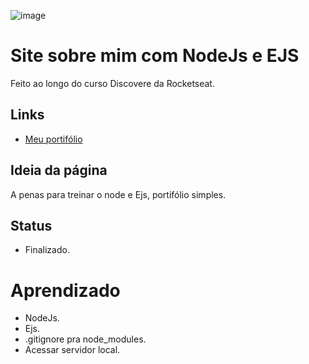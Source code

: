 ![image](https://user-images.githubusercontent.com/88604193/178566351-e4004b2d-facd-4b16-ad5e-cf50d38fb928.png)
<h1>Site sobre mim com NodeJs e EJS</h1>
<p>Feito ao longo do curso Discovere da Rocketseat.</p>
<h2>Links</h2>
<ul>
  <li>
    <a href="https://sabrinaalves.tk" target="_blank">Meu portifólio</a>
  </li>
</ul>
<h2>Ideia da página</h2>
<p>A penas para treinar o node e Ejs, portifólio simples.</p>
<h2>Status</h2>
<ul>
  <li>Finalizado.</li>
</ul>
<h1>Aprendizado</h1>
<ul>
  <li>NodeJs.</li>
  <li>Ejs.</li>
  <li>.gitignore pra node_modules.</li>
  <li>Acessar servidor local.</li>
</ul>